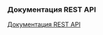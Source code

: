 ### Документация REST API
<a href="https://github.com/Rustambx/Films/blob/master/restapi.md">Документация REST API</a>
